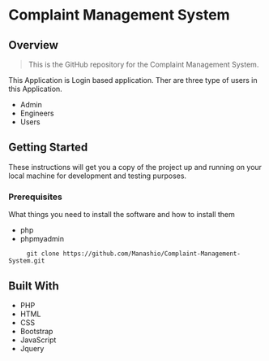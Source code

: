 
# Complaint Management System
## Overview
>This is the GitHub repository for the Complaint Management System.

This Application is Login based application. Ther are three type of users in this Application.
 * Admin
 * Engineers
 * Users

## Getting Started

These instructions will get you a copy of the project up and running on your local machine for development and testing purposes.

### Prerequisites

What things you need to install the software and how to install them

* php
* phpmyadmin 

```
     git clone https://github.com/Manashio/Complaint-Management-System.git
```


## Built With

* PHP 
* HTML
* CSS
* Bootstrap 
* JavaScript
* Jquery






